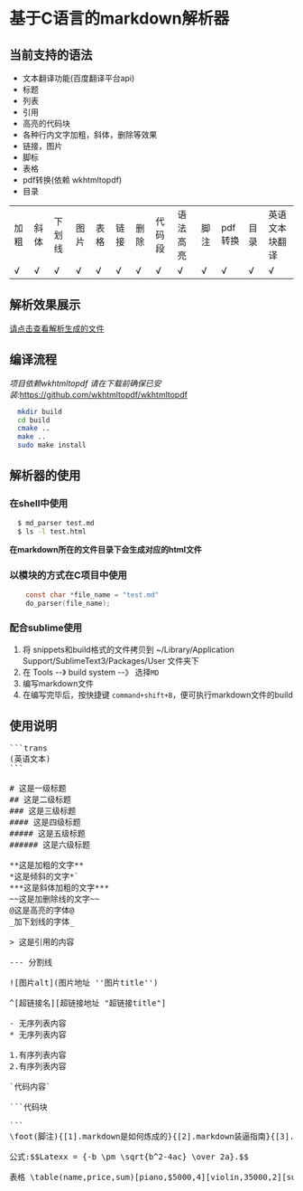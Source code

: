 # 基于C语言的markdown解析器

## 当前支持的语法

* 文本翻译功能(百度翻译平台api)
* 标题
* 列表
* 引用
* 高亮的代码块
* 各种行内文字加粗，斜体，删除等效果
* 链接，图片
* 脚标
* 表格
* pdf转换(依赖 wkhtmltopdf)
* 目录

<table >
    <tr>
        <td>加粗</td>
        <td>斜体</td>
        <td>下划线</td>
        <td>图片</td>
        <td>表格</td>
        <td>链接</td>
        <td>删除</td>
        <td>代码段</td>
       <td>语法高亮</td>
       <td>脚注</td>
        <td> pdf转换</td>
        <td> 目录</td>
        <td>英语文本块翻译</td>
        </tr>
    <tr>
            <td>√</td>
            <td>√</td>
            <td>√</td>
            <td>√</td>
            <td>√</td>
            <td>√</td>
            <td>√</td>
            <td>√</td>
     <td>√</td>
            <td>√</td>
        <td>√</td>
            <td>√</td>
            <td>√</td>
    </tr>
</table>

## 解析效果展示
[请点击查看解析生成的文件](http://118.25.89.81/index1.html)

## 编译流程

*项目依赖wkhtmltopdf 请在下载前确保已安装:*<https://github.com/wkhtmltopdf/wkhtmltopdf>
```Bash
  mkdir build 
  cd build 
  cmake ..
  make ..
  sudo make install

```
## 解析器的使用

### 在shell中使用
```bash
  $ md_parser test.md
  $ ls -l test.html
```
**在markdown所在的文件目录下会生成对应的html文件**

### 以模块的方式在C项目中使用
```c
    const char *file_name = "test.md"
    do_parser(file_name);
```

### 配合sublime使用 
1. 将 snippets和build格式的文件拷贝到 ~/Library/Application Support/SublimeText3/Packages/User 文件夹下
2. 在 Tools --》 build system --》 选择`MD`
3. 编写markdown文件
4. 在编写完毕后，按快捷键 `command+shift+B`，便可执行markdown文件的build

## 使用说明

<pre>
```trans
(英语文本)
```

# 这是一级标题
## 这是二级标题
### 这是三级标题
#### 这是四级标题
##### 这是五级标题
###### 这是六级标题

**这是加粗的文字**
*这是倾斜的文字*`
***这是斜体加粗的文字***
~~这是加删除线的文字~~
@这是高亮的字体@
_加下划线的字体_

> 这是引用的内容

--- 分割线

![图片alt](图片地址 ''图片title'')

^[超链接名][超链接地址 "超链接title"]

- 无序列表内容
* 无序列表内容

1.有序列表内容
2.有序列表内容

`代码内容`

```代码块

```
\foot(脚注){[1].markdown是如何炼成的}{[2].markdown装逼指南}{[3].C语言从入门>到放弃}

公式:$$Latexx = {-b \pm \sqrt{b^2-4ac} \over 2a}.$$

表格 \table(name,price,sum)[piano,$5000,4][violin,35000,2][suona,5000]

<pre>



